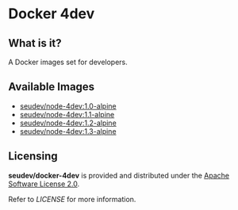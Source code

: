 # Docker 4dev

## What is it?

A Docker images set for developers.

## Available Images

* [seudev/node-4dev:1.0-alpine](node/1.0/alpine/README.md)
* [seudev/node-4dev:1.1-alpine](node/1.1/alpine/README.md)
* [seudev/node-4dev:1.2-alpine](node/1.2/alpine/README.md)
* [seudev/node-4dev:1.3-alpine](node/1.3/alpine/README.md)

## Licensing

**seudev/docker-4dev** is provided and distributed under the [Apache Software License 2.0](http://www.apache.org/licenses/LICENSE-2.0).

Refer to *LICENSE* for more information.
